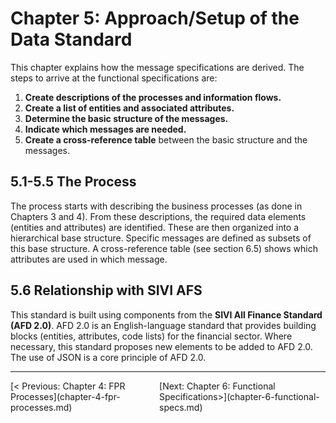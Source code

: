 # Chapter 5: Approach/Setup of the Data Standard

This chapter explains how the message specifications are derived. The steps to arrive at the functional specifications are:
1.  **Create descriptions of the processes and information flows.**
2.  **Create a list of entities and associated attributes.**
3.  **Determine the basic structure of the messages.**
4.  **Indicate which messages are needed.**
5.  **Create a cross-reference table** between the basic structure and the messages.

## 5.1-5.5 The Process
The process starts with describing the business processes (as done in Chapters 3 and 4). From these descriptions, the required data elements (entities and attributes) are identified. These are then organized into a hierarchical base structure. Specific messages are defined as subsets of this base structure. A cross-reference table (see section 6.5) shows which attributes are used in which message.

## 5.6 Relationship with SIVI AFS
This standard is built using components from the **SIVI All Finance Standard (AFD 2.0)**. AFD 2.0 is an English-language standard that provides building blocks (entities, attributes, code lists) for the financial sector. Where necessary, this standard proposes new elements to be added to AFD 2.0. The use of JSON is a core principle of AFD 2.0.


---
<div style='display: flex; justify-content: space-between;'><div>[< Previous: Chapter 4: FPR Processes](chapter-4-fpr-processes.md)</div><div>[Next: Chapter 6: Functional Specifications>](chapter-6-functional-specs.md)</div></div>